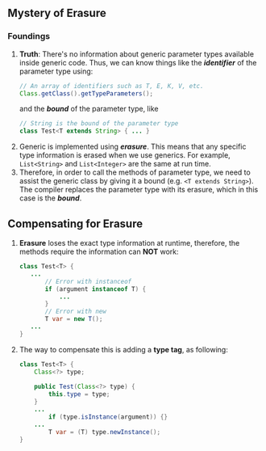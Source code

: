 ## Mystery of Erasure
### Foundings
1. **Truth**: There's no information about generic parameter types available inside generic code. 
Thus, we can know things like the ***identifier*** of the parameter type using:
    ```java 
    // An array of identifiers such as T, E, K, V, etc.
    Class.getClass().getTypeParameters(); 
    ```
    and the ***bound*** of the parameter type, like 
    ```java
    // String is the bound of the parameter type
    class Test<T extends String> { ... } 
    ```
2. Generic is implemented using ***erasure***. This means that any specific type information is 
erased when we use generics. For example, `List<String>` and `List<Integer>` are the same at 
run time.
3. Therefore, in order to call the methods of parameter type, we need to assist the generic 
class by giving it a bound (e.g. `<T extends String>`). The compiler replaces the parameter 
type with its erasure, which in this case is the ***bound***.

## Compensating for Erasure
1. **Erasure** loses the exact type information at runtime, therefore, the methods require the 
information can **NOT** work:
    ```java
    class Test<T> {
       ...
           // Error with instanceof
           if (argument instanceof T) {
               ...
           }
           // Error with new
           T var = new T();
       ...
    }
    ```
2. The way to compensate this is adding a **type tag**, as following:
    ```java
    class Test<T> {
        Class<?> type;
        
        public Test(Class<?> type) {
            this.type = type;
        }
        ...
            if (type.isInstance(argument)) {}
        ...
            T var = (T) type.newInstance();
    }
    ```